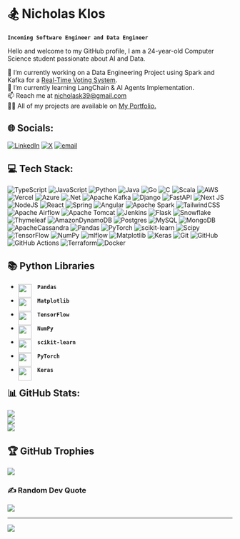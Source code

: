 # 🏂 Nicholas Klos

**`Incoming Software Engineer and Data Engineer`**

Hello and welcome to my GitHub profile, I am a 24-year-old Computer Science student passionate about AI and Data.

🔭 I’m currently working on a Data Engineering Project using Spark and Kafka for a [Real-Time Voting System](https://github.com/nickklos10/VotingDataEng).<br>🌱 I’m currently learning LangChain & AI Agents Implementation.<br>📫 Reach me at nicholask39@gmail.com<br>👨‍💻 All of my projects are available on [My Portfolio.](https://nk-portfolio-beta.vercel.app/)


## 🌐 Socials:
[![LinkedIn](https://img.shields.io/badge/LinkedIn-%230077B5.svg?logo=linkedin&logoColor=white)](https://www.linkedin.com/in/nicholas-klos-16438422b/) [![X](https://img.shields.io/badge/X-black.svg?logo=X&logoColor=white)](https://x.com/klos_nicholas) [![email](https://img.shields.io/badge/Email-D14836?logo=gmail&logoColor=white)](mailto:nicholask39@gmail.com) 

## 💻 Tech Stack:
![TypeScript](https://img.shields.io/badge/typescript-%23007ACC.svg?style=for-the-badge&logo=typescript&logoColor=white) ![JavaScript](https://img.shields.io/badge/javascript-%23323330.svg?style=for-the-badge&logo=javascript&logoColor=%23F7DF1E) ![Python](https://img.shields.io/badge/python-3670A0?style=for-the-badge&logo=python&logoColor=ffdd54) ![Java](https://img.shields.io/badge/java-%23ED8B00.svg?style=for-the-badge&logo=openjdk&logoColor=white) ![Go](https://img.shields.io/badge/go-%2300ADD8.svg?style=for-the-badge&logo=go&logoColor=white) ![C](https://img.shields.io/badge/c-%2300599C.svg?style=for-the-badge&logo=c&logoColor=white) ![Scala](https://img.shields.io/badge/scala-%23DC322F.svg?style=for-the-badge&logo=scala&logoColor=white) ![AWS](https://img.shields.io/badge/AWS-%23FF9900.svg?style=for-the-badge&logo=amazon-aws&logoColor=white) ![Vercel](https://img.shields.io/badge/vercel-%23000000.svg?style=for-the-badge&logo=vercel&logoColor=white) ![Azure](https://img.shields.io/badge/azure-%230072C6.svg?style=for-the-badge&logo=microsoftazure&logoColor=white) ![.Net](https://img.shields.io/badge/.NET-5C2D91?style=for-the-badge&logo=.net&logoColor=white) ![Apache Kafka](https://img.shields.io/badge/Apache%20Kafka-000?style=for-the-badge&logo=apachekafka) ![Django](https://img.shields.io/badge/django-%23092E20.svg?style=for-the-badge&logo=django&logoColor=white) ![FastAPI](https://img.shields.io/badge/FastAPI-005571?style=for-the-badge&logo=fastapi) ![Next JS](https://img.shields.io/badge/Next-black?style=for-the-badge&logo=next.js&logoColor=white) ![NodeJS](https://img.shields.io/badge/node.js-6DA55F?style=for-the-badge&logo=node.js&logoColor=white) ![React](https://img.shields.io/badge/react-%2320232a.svg?style=for-the-badge&logo=react&logoColor=%2361DAFB) ![Spring](https://img.shields.io/badge/spring-%236DB33F.svg?style=for-the-badge&logo=spring&logoColor=white) ![Angular](https://img.shields.io/badge/angular-%23DD0031.svg?style=for-the-badge&logo=angular&logoColor=white) ![Apache Spark](https://img.shields.io/badge/Apache%20Spark-FDEE21?style=for-the-badge&logo=apachespark&logoColor=black) ![TailwindCSS](https://img.shields.io/badge/tailwindcss-%2338B2AC.svg?style=for-the-badge&logo=tailwind-css&logoColor=white) ![Apache Airflow](https://img.shields.io/badge/Apache%20Airflow-017CEE?style=for-the-badge&logo=Apache%20Airflow&logoColor=white) ![Apache Tomcat](https://img.shields.io/badge/apache%20tomcat-%23F8DC75.svg?style=for-the-badge&logo=apache-tomcat&logoColor=black) ![Jenkins](https://img.shields.io/badge/jenkins-%232C5263.svg?style=for-the-badge&logo=jenkins&logoColor=white) ![Flask](https://img.shields.io/badge/flask-%23000.svg?style=for-the-badge&logo=flask&logoColor=white) ![Snowflake](https://img.shields.io/badge/snowflake-%2329B5E8.svg?style=for-the-badge&logo=snowflake&logoColor=white) ![Thymeleaf](https://img.shields.io/badge/Thymeleaf-%23005C0F.svg?style=for-the-badge&logo=Thymeleaf&logoColor=white) ![AmazonDynamoDB](https://img.shields.io/badge/Amazon%20DynamoDB-4053D6?style=for-the-badge&logo=Amazon%20DynamoDB&logoColor=white) ![Postgres](https://img.shields.io/badge/postgres-%23316192.svg?style=for-the-badge&logo=postgresql&logoColor=white) ![MySQL](https://img.shields.io/badge/mysql-4479A1.svg?style=for-the-badge&logo=mysql&logoColor=white) ![MongoDB](https://img.shields.io/badge/MongoDB-%234ea94b.svg?style=for-the-badge&logo=mongodb&logoColor=white) ![ApacheCassandra](https://img.shields.io/badge/cassandra-%231287B1.svg?style=for-the-badge&logo=apache-cassandra&logoColor=white) ![Pandas](https://img.shields.io/badge/pandas-%23150458.svg?style=for-the-badge&logo=pandas&logoColor=white) ![PyTorch](https://img.shields.io/badge/PyTorch-%23EE4C2C.svg?style=for-the-badge&logo=PyTorch&logoColor=white) ![scikit-learn](https://img.shields.io/badge/scikit--learn-%23F7931E.svg?style=for-the-badge&logo=scikit-learn&logoColor=white) ![Scipy](https://img.shields.io/badge/SciPy-%230C55A5.svg?style=for-the-badge&logo=scipy&logoColor=%white) ![TensorFlow](https://img.shields.io/badge/TensorFlow-%23FF6F00.svg?style=for-the-badge&logo=TensorFlow&logoColor=white) ![NumPy](https://img.shields.io/badge/numpy-%23013243.svg?style=for-the-badge&logo=numpy&logoColor=white) ![mlflow](https://img.shields.io/badge/mlflow-%23d9ead3.svg?style=for-the-badge&logo=numpy&logoColor=blue) ![Matplotlib](https://img.shields.io/badge/Matplotlib-%23ffffff.svg?style=for-the-badge&logo=Matplotlib&logoColor=black) ![Keras](https://img.shields.io/badge/Keras-%23D00000.svg?style=for-the-badge&logo=Keras&logoColor=white) ![Git](https://img.shields.io/badge/git-%23F05033.svg?style=for-the-badge&logo=git&logoColor=white) ![GitHub](https://img.shields.io/badge/github-%23121011.svg?style=for-the-badge&logo=github&logoColor=white) ![GitHub Actions](https://img.shields.io/badge/github%20actions-%232671E5.svg?style=for-the-badge&logo=githubactions&logoColor=white) ![Terraform](https://img.shields.io/badge/terraform-%235835CC.svg?style=for-the-badge&logo=terraform&logoColor=white)![Docker](https://img.shields.io/badge/docker-%230db7ed.svg?style=for-the-badge&logo=docker&logoColor=white)

## 📚 Python Libraries

- **`Pandas`**     <img align="left" width="30px" style="padding-right:10px;" src='https://cdn.jsdelivr.net/gh/devicons/devicon@latest/icons/pandas/pandas-original.svg'>

- **`Matplotlib`** <img align="left" width="30px" style="padding-right:10px;" src='https://cdn.jsdelivr.net/gh/devicons/devicon@latest/icons/matplotlib/matplotlib-original.svg'>

- **`TensorFlow`** <img align="left" width="30px" style="padding-right:10px;" src='https://cdn.jsdelivr.net/gh/devicons/devicon@latest/icons/tensorflow/tensorflow-original.svg'>

- **`NumPy`**      <img align="left" width="30px" style="padding-right:10px;" src='https://cdn.jsdelivr.net/gh/devicons/devicon@latest/icons/numpy/numpy-original.svg'>

- **`scikit-learn`**  <img align="left" width="30px" style="padding-right:10px;" src='https://cdn.jsdelivr.net/gh/devicons/devicon@latest/icons/scikitlearn/scikitlearn-original.svg'>

- **`PyTorch`**  <img align="left" width="30px" style="padding-right:10px;" src='https://cdn.jsdelivr.net/gh/devicons/devicon@latest/icons/pytorch/pytorch-original.svg'>

- **`Keras`**  <img align="left" width="30px" style="padding-right:10px;" src='https://cdn.jsdelivr.net/gh/devicons/devicon@latest/icons/keras/keras-original.svg'><br>


## 📊 GitHub Stats:
![](https://github-readme-stats.vercel.app/api?username=nickklos10&theme=dark&hide_border=false&include_all_commits=false&count_private=false)<br/>
![](https://nirzak-streak-stats.vercel.app/?user=nickklos10&theme=dark&hide_border=false)<br/>
![](https://github-readme-stats.vercel.app/api/top-langs/?username=nickklos10&theme=dark&hide_border=false&include_all_commits=false&count_private=false&layout=compact)

## 🏆 GitHub Trophies
![](https://github-profile-trophy.vercel.app/?username=nickklos10&theme=radical&no-frame=false&no-bg=true&margin-w=4)

### ✍️ Random Dev Quote
![](https://quotes-github-readme.vercel.app/api?type=horizontal&theme=radical)

---
[![](https://visitcount.itsvg.in/api?id=nickklos10&icon=0&color=0)](https://visitcount.itsvg.in)

<!-- Proudly created with GPRM ( https://gprm.itsvg.in ) -->

